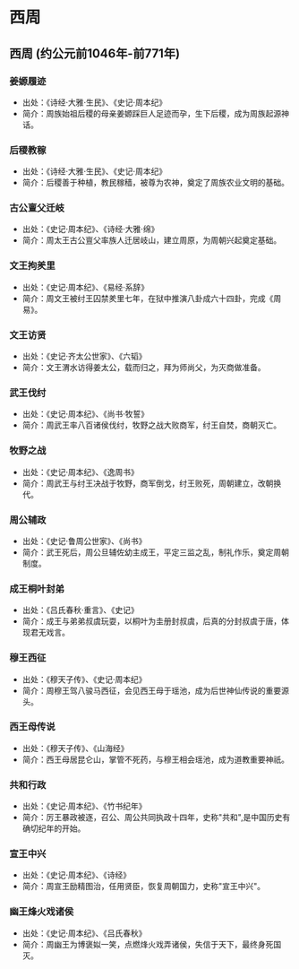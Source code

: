 # 西周

## 西周 (约公元前1046年-前771年)

### 姜嫄履迹
- 出处：《诗经·大雅·生民》、《史记·周本纪》
- 简介：周族始祖后稷的母亲姜嫄踩巨人足迹而孕，生下后稷，成为周族起源神话。

### 后稷教稼
- 出处：《诗经·大雅·生民》、《史记·周本纪》
- 简介：后稷善于种植，教民稼穑，被尊为农神，奠定了周族农业文明的基础。

### 古公亶父迁岐
- 出处：《史记·周本纪》、《诗经·大雅·绵》
- 简介：周太王古公亶父率族人迁居岐山，建立周原，为周朝兴起奠定基础。

### 文王拘羑里
- 出处：《史记·周本纪》、《易经·系辞》
- 简介：周文王被纣王囚禁羑里七年，在狱中推演八卦成六十四卦，完成《周易》。

### 文王访贤
- 出处：《史记·齐太公世家》、《六韬》
- 简介：文王渭水访得姜太公，载而归之，拜为师尚父，为灭商做准备。

### 武王伐纣
- 出处：《史记·周本纪》、《尚书·牧誓》
- 简介：周武王率八百诸侯伐纣，牧野之战大败商军，纣王自焚，商朝灭亡。

### 牧野之战
- 出处：《史记·周本纪》、《逸周书》
- 简介：周武王与纣王决战于牧野，商军倒戈，纣王败死，周朝建立，改朝换代。

### 周公辅政
- 出处：《史记·鲁周公世家》、《尚书》
- 简介：武王死后，周公旦辅佐幼主成王，平定三监之乱，制礼作乐，奠定周朝制度。

### 成王桐叶封弟
- 出处：《吕氏春秋·重言》、《史记》
- 简介：成王与弟弟叔虞玩耍，以桐叶为圭册封叔虞，后真的分封叔虞于唐，体现君无戏言。

### 穆王西征
- 出处：《穆天子传》、《史记·周本纪》
- 简介：周穆王驾八骏马西征，会见西王母于瑶池，成为后世神仙传说的重要源头。

### 西王母传说
- 出处：《穆天子传》、《山海经》
- 简介：西王母居昆仑山，掌管不死药，与穆王相会瑶池，成为道教重要神祇。

### 共和行政
- 出处：《史记·周本纪》、《竹书纪年》
- 简介：厉王暴政被逐，召公、周公共同执政十四年，史称"共和",是中国历史有确切纪年的开始。

### 宣王中兴
- 出处：《史记·周本纪》、《诗经》
- 简介：周宣王励精图治，任用贤臣，恢复周朝国力，史称"宣王中兴"。

### 幽王烽火戏诸侯
- 出处：《史记·周本纪》、《吕氏春秋》
- 简介：周幽王为博褒姒一笑，点燃烽火戏弄诸侯，失信于天下，最终身死国灭。